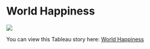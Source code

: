 # World Happiness
<html>
    <head>
        <title>World Happiness</title>
    </head>
    <body>
        <div class='tableauPlaceholder' id='viz1609812720331' style='position: relative'>
            <noscript>
                <a href='#'>
                    <img alt=' ' src='https:&#47;&#47;public.tableau.com&#47;static&#47;images&#47;Wo&#47;WorldHappiness_16098070994300&#47;WorldHappinessReportStory&#47;1_rss.png' style='border: none' />
                </a>
            </noscript>
            <object class='tableauViz'  style='display:none;'>
                <param name='host_url' value='https%3A%2F%2Fpublic.tableau.com%2F' /> 
                <param name='embed_code_version' value='3' /> 
                <param name='site_root' value='' />
                <param name='name' value='WorldHappiness_16098070994300&#47;WorldHappinessReportStory' />
                <param name='tabs' value='no' />
                <param name='toolbar' value='yes' />
                <param name='static_image' value='https:&#47;&#47;public.tableau.com&#47;static&#47;images&#47;Wo&#47;WorldHappiness_16098070994300&#47;WorldHappinessReportStory&#47;1.png' /> 
                <param name='animate_transition' value='yes' />
                <param name='display_static_image' value='yes' />
                <param name='display_spinner' value='yes' />
                <param name='display_overlay' value='yes' />
                <param name='display_count' value='yes' />
                <param name='language' value='en' />
                <param name='filter' value='publish=yes' />
            </object></div>                
            <script type='text/javascript'>                    
                var divElement = document.getElementById('viz1609812720331');                    
                var vizElement = divElement.getElementsByTagName('object')[0];                    
                vizElement.style.width='100%';
                vizElement.style.height=(divElement.offsetWidth*0.75)+'px';                    
                var scriptElement = document.createElement('script');                    
                scriptElement.src = 'https://public.tableau.com/javascripts/api/viz_v1.js';           
                vizElement.parentNode.insertBefore(scriptElement, vizElement);                
            </script>
    </body>
</html>

You can view this Tableau story here: [World Happiness](https://public.tableau.com/views/WorldHappiness_16098070994300/WorldHappinessReportStory?:language=en&:display_count=y&publish=yes&:origin=viz_share_link)

